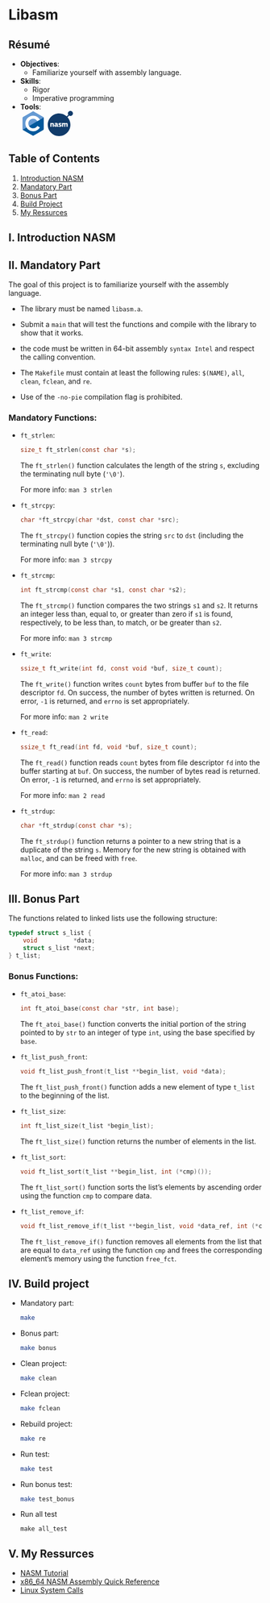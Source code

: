 # Libasm

## Résumé
- **Objectives**:
	- Familiarize yourself with assembly language.
- **Skills**:
	- Rigor
	- Imperative programming
- **Tools**:
	<div>
		<svg xmlns="http://www.w3.org/2000/svg" width=50 height=50 viewBox="0 0 128 128"><path fill="#659ad3" d="M115.4 30.7L67.1 2.9c-.8-.5-1.9-.7-3.1-.7s-2.3.3-3.1.7l-48 27.9c-1.7 1-2.9 3.5-2.9 5.4v55.7c0 1.1.2 2.4 1 3.5l106.8-62c-.6-1.2-1.5-2.1-2.4-2.7"/><path fill="#03599c" d="M10.7 95.3c.5.8 1.2 1.5 1.9 1.9l48.2 27.9c.8.5 1.9.7 3.1.7s2.3-.3 3.1-.7l48-27.9c1.7-1 2.9-3.5 2.9-5.4V36.1c0-.9-.1-1.9-.6-2.8z"/><path fill="#fff" d="M85.3 76.1C81.1 83.5 73.1 88.5 64 88.5c-13.5 0-24.5-11-24.5-24.5s11-24.5 24.5-24.5c9.1 0 17.1 5 21.3 12.5l13-7.5c-6.8-11.9-19.6-20-34.3-20c-21.8 0-39.5 17.7-39.5 39.5s17.7 39.5 39.5 39.5c14.6 0 27.4-8 34.2-19.8z"/></svg>
		<svg xmlns="http://www.w3.org/2000/svg" width=50 height=50 viewBox="0 0 256 256"><path fill="#113b6a" d="M230.45 0c-14.117 0-25.557 11.443-25.557 25.554c0 4.962 1.438 9.578 3.885 13.498l-16.27 16.27c-20.44-18.498-47.544-29.768-77.283-29.768C51.59 25.554 0 77.145 0 140.78c0 63.637 51.59 115.223 115.225 115.223s115.224-51.586 115.224-115.223c0-29.738-11.271-56.843-29.77-77.285l16.273-16.27c3.92 2.445 8.537 3.884 13.5 3.884C244.56 51.108 256 39.667 256 25.556S244.56 0 230.45 0"/><path fill="#fff" d="M61.574 160.175q-.267.498-1.34.497h-8.418q-1.684-.001-1.683-1.607q0-3.369.015-6.702l.022-3.325c.026-3.315.036-6.66.036-10.027q0-3.214-1.11-4.553t-3.558-1.339q-1.838 0-3.98.88q-2.141.881-3.52 1.34v23.728q0 .61-.27 1.11q-.267.498-1.339.497h-8.341q-.995 0-1.34-.422c-.23-.278-.344-.676-.344-1.185v-34.445q0-.764.344-1.224q.345-.46 1.34-.46h8.341c.713 0 1.161.182 1.34.537q.27.536.269 1.147v1.838q.048 0 .083.017l.028.021q.04.038.116.037q2.527-1.913 5.894-3.098q3.366-1.186 6.122-1.187q4.058 0 6.39 1.339q2.337 1.34 3.485 3.521t1.415 4.862q.27 2.677.27 5.356v21.739q.005.61-.267 1.108m29.513-4.096a18.7 18.7 0 0 1-3.29 2.372a23 23 0 0 1-3.599 1.646a20 20 0 0 1-3.598.917q-1.762.267-3.214.268q-3.368 0-5.474-.958q-2.106-.956-3.252-2.488q-1.15-1.53-1.568-3.56a20 20 0 0 1-.41-3.512l-.011-.736c-.053-2.347.267-4.334.958-5.97q1.033-2.449 2.946-3.942c1.274-.993 2.832-1.71 4.67-2.143q2.754-.65 6.122-.65h8.803v-1.225c0-.816-.092-1.505-.267-2.066a2.7 2.7 0 0 0-.995-1.378q-.728-.535-2.028-.804q-1.14-.235-2.922-.265l-.522-.004q-.507 0-1.164.029l-3.581.203q-1.38.075-2.757.23q-1.034.116-1.937.187l-1.248.096q-1.06.065-1.445-.053q-.498-.155-.804-1.303l-.841-3.979q-.154-.993.267-1.645q.42-.649 2.182-1.34q1.3-.459 3.023-.804a51 51 0 0 1 3.521-.573a58 58 0 0 1 3.562-.344a47 47 0 0 1 3.061-.114q5.356 0 8.61.995q3.252.994 4.975 2.83c1.149 1.224 1.9 2.733 2.259 4.518q.535 2.678.537 6.123v12.092q-.002 1.226.115 1.914q.112.69.42 1.033c.202.231.482.4.839.497q.43.126 1.103.198l.351.033q.996.079 1.301.344q.308.27.308.957v4.9q-.001 1.42-1.915 1.919l-.306.07q-2.144.538-4.746.538c-1.887 0-3.548-.322-4.976-.957q-2.142-.956-2.908-4.02zM89.94 144.75h-6.887q-2.145 0-3.37.995q-1.225.996-1.225 3.675q0 1.762.727 2.448q.728.688 2.72.69q1.757 0 4.096-.842q2.334-.839 3.94-1.836zm50.293 4.013q0 3.59-1.416 5.993a11 11 0 0 1-3.789 3.857q-2.375 1.45-5.395 2.1q-3.023.646-6.315.647q-1.377 0-2.985-.112a51 51 0 0 1-6.39-.874a23 23 0 0 1-2.642-.684q-1.914-.683-2.447-1.406q-.478-.64-.228-1.91l.915-3.971q.23-1.07.69-1.3q.401-.2 1.448-.05l.313.05q2.676.46 5.815.728q3.14.269 5.13.268q2.906 0 4.133-.653q1.224-.651 1.224-2.187q0-1.688-.916-2.264q-.92-.575-3.37-.881a81 81 0 0 1-5.857-1.074q-2.716-.614-4.781-1.844a8.96 8.96 0 0 1-3.254-3.3q-1.186-2.071-1.185-5.447q-.001-3.069 1.178-5.371a10.9 10.9 0 0 1 3.23-3.834c1.368-1.025 3.006-1.79 4.909-2.305q2.851-.766 6.22-.766q1.302 0 2.873.116a73 73 0 0 1 3.175.308q1.608.195 3.1.501q1.492.31 2.717.773q1.531.539 2.257 1.12q.728.577.344 2.045l-.84 3.935q-.305 1.074-.651 1.306q-.306.203-1.368.106l-2.357-.28l-.75-.093a62 62 0 0 0-3.024-.308l-2.132-.15q-.337-.022-.662-.04l-.98-.049l-.444-.015l-.796-.012q-2.91-.075-3.637.649q-.726.722-.727 1.946q0 1.45 1.346 1.869q1.346.421 3.42.8q2.995.384 5.686.955q2.688.574 4.724 1.871q2.034 1.297 3.266 3.474q1.224 2.174 1.225 5.763m61.506 11.411q-.27.498-1.262.497h-8.418q-.998 0-1.341-.422c-.23-.278-.345-.676-.345-1.185v-20.13q0-3.521-1.072-4.67q-1.07-1.148-3.213-1.148q-1.378.001-3.37.728q-1.988.725-3.444 1.493v23.727q0 .61-.267 1.11q-.266.499-1.34.497h-8.418c-.615 0-1.033-.14-1.264-.422c-.229-.278-.344-.676-.344-1.185v-20.361q.001-3.215-1.039-4.401q-1.043-1.187-3.122-1.187q-1.39 0-3.354.689q-1.967.69-3.584 1.531v23.727q0 .611-.306 1.11q-.301.498-1.367.497h-8.362q-.916 0-1.258-.421c-.229-.278-.339-.677-.339-1.186V124.62c0-.51.11-.918.34-1.224q.34-.46 1.257-.46h8.362c.71 0 1.166.182 1.367.537q.305.535.306 1.147v1.76l.154.077a19.5 19.5 0 0 1 5.355-3.098q2.909-1.11 5.896-1.11q3.442 0 6.046 1.262c1.732.841 3.01 2.158 3.825 3.943q2.68-2.22 6.084-3.712q3.406-1.493 6.85-1.493q4.059 0 6.316 1.34t3.367 3.482q1.11 2.143 1.341 4.822a63 63 0 0 1 .23 5.357v21.816a2.25 2.25 0 0 1-.267 1.11"/></svg>
	</div>

## Table of Contents

1. [Introduction NASM](#i-introduction-nasm)
2. [Mandatory Part](#ii-mandatory-part)
3. [Bonus Part](#iii-bonus-part)
4. [Build Project](#iv-build-project)
5. [My Ressurces](#v-my-ressurces)

## I. Introduction NASM

## II. Mandatory Part

The goal of this project is to familiarize yourself with the assembly language.

- The library must be named `libasm.a`.

- Submit a `main` that will test the functions and compile with the library to show that it works.

- the code must be written in 64-bit assembly `syntax Intel` and respect the calling convention.

- The `Makefile` must contain at least the following rules: `$(NAME)`, `all`, `clean`, `fclean`, and `re`.

- Use of the `-no-pie` compilation flag is prohibited.

### Mandatory Functions:

- `ft_strlen`:
	```c
	size_t ft_strlen(const char *s);
	```
	The `ft_strlen()` function calculates the length of the string `s`, excluding the terminating null byte (`'\0'`).

	For more info: `man 3 strlen`

- `ft_strcpy`:
	```c
	char *ft_strcpy(char *dst, const char *src);
	```
	The `ft_strcpy()` function copies the string `src` to `dst` (including the terminating null byte (`'\0'`)).

	For more info: `man 3 strcpy`

- `ft_strcmp`:
	```c
	int ft_strcmp(const char *s1, const char *s2);
	```
	The `ft_strcmp()` function compares the two strings `s1` and `s2`. It returns an integer less than, equal to, or greater than zero if `s1` is found, respectively, to be less than, to match, or be greater than `s2`.

	For more info: `man 3 strcmp`

- `ft_write`:
	```c
	ssize_t ft_write(int fd, const void *buf, size_t count);
	```
	The `ft_write()` function writes `count` bytes from buffer `buf` to the file descriptor `fd`. On success, the number of bytes written is returned. On error, `-1` is returned, and `errno` is set appropriately.

	For more info: `man 2 write`

- `ft_read`:
	```c
	ssize_t ft_read(int fd, void *buf, size_t count);
	```
	The `ft_read()` function reads `count` bytes from file descriptor `fd` into the buffer starting at `buf`. On success, the number of bytes read is returned. On error, `-1` is returned, and `errno` is set appropriately.

	For more info: `man 2 read`

- `ft_strdup`:
	```c
	char *ft_strdup(const char *s);
	```
	The `ft_strdup()` function returns a pointer to a new string that is a duplicate of the string `s`. Memory for the new string is obtained with `malloc`, and can be freed with `free`.

	For more info: `man 3 strdup`

## III. Bonus Part

The functions related to linked lists use the following structure:

```c
typedef struct s_list {
	void          *data;
	struct s_list *next;
} t_list;
```

### Bonus Functions:

- `ft_atoi_base`:
	```c
	int ft_atoi_base(const char *str, int base);
	```
	The `ft_atoi_base()` function converts the initial portion of the string pointed to by `str` to an integer of type `int`, using the base specified by `base`.

- `ft_list_push_front`:
	```c
	void ft_list_push_front(t_list **begin_list, void *data);
	```
	The `ft_list_push_front()` function adds a new element of type `t_list` to the beginning of the list.

- `ft_list_size`:
	```c
	int ft_list_size(t_list *begin_list);
	```
	The `ft_list_size()` function returns the number of elements in the list.

- `ft_list_sort`:
	```c
	void ft_list_sort(t_list **begin_list, int (*cmp)());
	```
	The `ft_list_sort()` function sorts the list’s elements by ascending order using the function `cmp` to compare data.

- `ft_list_remove_if`:
	```c
	void ft_list_remove_if(t_list **begin_list, void *data_ref, int (*cmp)(), void (*free_fct)(void *));
	```
	The `ft_list_remove_if()` function removes all elements from the list that are equal to `data_ref` using the function `cmp` and frees the corresponding element’s memory using the function `free_fct`.

## IV. Build project

- Mandatory part:
	```bash
	make
	```
- Bonus part:
	```bash
	make bonus
	```
- Clean project:
	```bash
	make clean
	```
- Fclean project:
	```bash
	make fclean
	```
- Rebuild project:
	```bash
	make re
	```
- Run test:
	```bash
	make test
	```
- Run bonus test:
	```bash
	make test_bonus
	```
- Run all test
	```
	make all_test
	```

## V. My Ressurces

- [NASM Tutorial](https://cs.lmu.edu/~ray/notes/nasmtutorial/)
- [x86_64 NASM Assembly Quick Reference](https://www.cs.uaf.edu/2017/fall/cs301/reference/x86_64.html)
- [Linux System Calls](https://filippo.io/linux-syscall-table/)

